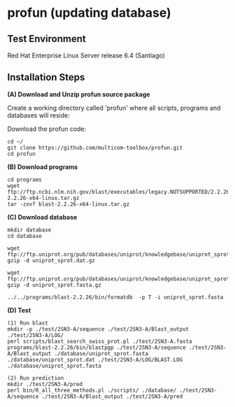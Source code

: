 # profun  (updating database)


Test Environment
--------------------------------------------------------------------------------------
Red Hat Enterprise Linux Server release 6.4 (Santiago)

Installation Steps
--------------------------------------------------------------------------------------


**(A) Download and Unzip profun source package**  

Create a working directory called 'profun' where all scripts, programs and databases will reside:

Download the profun code:
```
cd ~/
git clone https://github.com/multicom-toolbox/profun.git
cd profun
```

**(B) Download programs**
```
cd programs
wget ftp://ftp.ncbi.nlm.nih.gov/blast/executables/legacy.NOTSUPPORTED/2.2.26/blast-2.2.26-x64-linux.tar.gz
tar -zxvf blast-2.2.26-x64-linux.tar.gz

```

**(C) Download database**

```
mkdir database
cd database

wget ftp://ftp.uniprot.org/pub/databases/uniprot/knowledgebase/uniprot_sprot.dat.gz
gzip -d uniprot_sprot.dat.gz

wget ftp://ftp.uniprot.org/pub/databases/uniprot/knowledgebase/uniprot_sprot.fasta.gz
gzip -d uniprot_sprot.fasta.gz

../../programs/blast-2.2.26/bin/formatdb  -p T -i uniprot_sprot.fasta

```

**(D) Test**
```
(1) Run blast
mkdir -p ./test/2SN3-A/sequence ./test/2SN3-A/Blast_output ./test/2SN3-A/LOG/
perl scripts/blast_search_swiss_prot.pl ./test/2SN3-A.fasta  programs/blast-2.2.26/bin/blastpgp ./test/2SN3-A/sequence ./test/2SN3-A/Blast_output ./database/uniprot_sprot.fasta ./database/uniprot_sprot.dat ./test/2SN3-A/LOG/BLAST.LOG ./database/uniprot_sprot.fasta   

(2) Run prediction
mkdir ./test/2SN3-A/pred
perl bin/R_all_three_methods.pl ./scripts/ ./database/ ./test/2SN3-A/sequence ./test/2SN3-A/Blast_output ./test/2SN3-A/pred 

```

